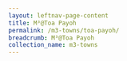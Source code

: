 ```yaml
---
layout: leftnav-page-content
title: M³@Toa Payoh
permalink: /m3-towns/toa-payoh/
breadcrumb: M³@Toa Payoh
collection_name: m3-towns
---
```

